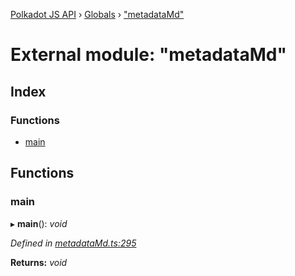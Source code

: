 [Polkadot JS API](../README.md) › [Globals](../globals.md) › ["metadataMd"](_metadatamd_.md)

# External module: "metadataMd"

## Index

### Functions

* [main](_metadatamd_.md#main)

## Functions

###  main

▸ **main**(): *void*

*Defined in [metadataMd.ts:295](https://github.com/polkadot-js/api/blob/8c6505d870/packages/typegen/src/metadataMd.ts#L295)*

**Returns:** *void*
